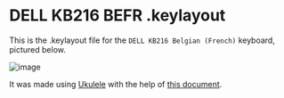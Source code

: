 # DELL KB216 BEFR .keylayout

This is the .keylayout file for the `DELL KB216 Belgian (French)` keyboard, pictured below.

![image](https://github.com/user-attachments/assets/fe4137f9-73fb-4068-9343-de3e30cbb221)

It was made using [Ukulele](https://software.sil.org/ukelele/) with the help of [this document](https://scholarspace.manoa.hawaii.edu/server/api/core/bitstreams/18f3997a-d0c7-4302-87c1-8f687972ac57/content).
